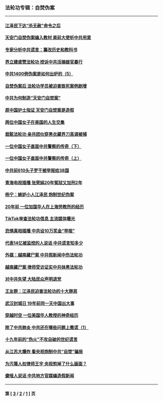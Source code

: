 ### 法轮功专辑：自焚伪案
---
#### [江泽民下达“杀无赦”命令之后](../../pages/nf5562/n13878084.md?07270430) 
#### [天安门自焚伪案编入教材 美前大使析中共用意](../../pages/nf5562/n13791932.md?07270430) 
#### [专家分析中共谎言：纂改历史和教科书](../../pages/nf5562/n13781542.md?07270430) 
#### [界立建盛赞法轮功 控诉中共活摘器官暴行](../../pages/nf5562/n13781971.md?07270430) 
#### [中共1400例伪案是如何出炉的（5）](../../pages/nf5562/n13226831.md?07270430) 
#### [自焚伪案后 法轮功学员被迫害致死案例剧增](../../pages/nf5562/n13190600.md?07270430) 
#### [中共为何制造“天安门自焚案”](../../pages/nf5562/n13183270.md?07270430) 
#### [原中国护士指证 天安门自焚案是造假](../../pages/nf5562/n13172289.md?07270430) 
#### [两位中国女子在美国的人生交集](../../pages/nf5562/n13156138.md?07270430) 
#### [栽赃法轮功 亲共团伙穿黑衣藏界刀高调被捕](../../pages/nf5562/n13073780.md?07270430) 
#### [一位中国女子直面中共警察的传奇（下）](../../pages/nf5562/n12989706.md?07270430) 
#### [一位中国女子直面中共警察的传奇（上）](../../pages/nf5562/n12985072.md?07270430) 
#### [中共前610头子罗干被举报给38国](../../pages/nf5562/n12975419.md?07270430) 
#### [青海电视插播 张荣娟20年冤狱又加刑2年](../../pages/nf5562/n12738166.md?07270430) 
#### [杨宁：嫉妒小人江泽民 炮制世纪伪案](../../pages/nf5562/n12724108.md?07270430) 
#### [20年前 一位加国华人在上海劳教所的经历](../../pages/nf5562/n12707932.md?07270430) 
#### [TikTok审查法轮功信息 主流媒体曝光](../../pages/nf5562/n12362336.md?07270430) 
#### [恐惧真相插播 中共设10万奖金“举报”](../../pages/nf5562/n12306396.md?07270430) 
#### [代表14亿被监控的人说话 中共谎言知多少](../../pages/nf5562/n12297484.md?07270430) 
#### [外媒：越南藏尸案 中共假新闻中伤法轮功](../../pages/nf5562/n12264411.md?07270430) 
#### [越南藏尸案 律师受访证实中共抹黑法轮功](../../pages/nf5562/n12261878.md?07270430) 
#### [对中共失望 大陆民众声明退党](../../pages/nf5562/n12187315.md?07270430) 
#### [王友群：江泽民迫害法轮功的十大罪恶](../../pages/nf5562/n12169074.md?07270430) 
#### [武汉封城日 19年前同一天中国出大事](../../pages/nf5562/n12150901.md?07270430) 
#### [穿越时空  一位美国华人教授的神奇经历](../../pages/nf5562/n12097460.md?07270430) 
#### [除了中共肺炎 中共还在哪些问题上撒谎（1）](../../pages/nf5562/n11955770.md?07270430) 
#### [十九年前的“伪火”不攻自破的世纪谎言](../../pages/nf5562/n11813238.md?07270430) 
#### [从江苏大爆炸 看央视炮制中共“自焚”骗局](../../pages/nf5562/n11140275.md?07270430) 
#### [为污蔑人权律师王宇 央视剪掉了什么画面？](../../pages/nf5562/n11130142.md?07270430) 
#### [聋哑人说话 中共地方官媒编造假新闻](../../pages/nf5562/n11006067.md?07270430) 

---
#### 第 [ [3](./3.md?07270430) / [2](./2.md?07270430) / [1](./1.md?07270430) ] 页
